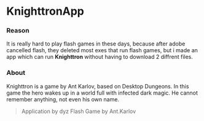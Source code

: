 # KnighttronApp
### Reason
It is really hard to play flash games in these days, because after adobe cancelled flash, they deleted most exes that run flash games, but i made an app which can run **Knighttron** without having to download 2 diffrent files.

### About
Knighttron is a game by Ant Karlov, based on Desktop Dungeons. In this game the hero wakes up in a world full with infected dark magic. He cannot remember anything, not even his own name.

> Application by dyz
> Flash Game by Ant.Karlov
